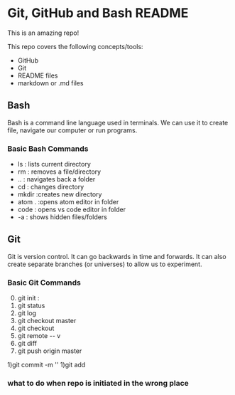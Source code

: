 # Git, GitHub and Bash README

This is an amazing repo!


This repo covers the following concepts/tools:
- GitHub
- Git
- README files
- markdown or .md files

## Bash
Bash is a command line language used in terminals.
We can use it to create file, navigate our computer or run programs.

### Basic Bash Commands
- ls : lists current directory
- rm : removes a file/directory
- .. : navigates back a folder
- cd : changes directory
- mkdir :creates new directory
- atom . :opens atom editor in folder
- code : opens vs code editor in folder
- -a : shows hidden files/folders

## Git
Git is version control.
It can go backwards in time and forwards.
It can also create separate branches (or universes) to allow us to experiment.

### Basic Git Commands
0) git init :
0) git status
0) git log
0) git checkout master
0) git checkout <commit hash>
0) git remote -- v
0) git diff
0) git push origin master

1)git commit -m '<Meaningful message>'
1)git add <file>



### what to do when repo is initiated in the wrong place
